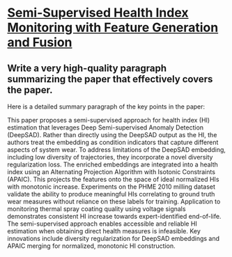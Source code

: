 # [Semi-Supervised Health Index Monitoring with Feature Generation and   Fusion](https://arxiv.org/abs/2312.02867)

## Write a very high-quality paragraph summarizing the paper that effectively covers the paper.

 Here is a detailed summary paragraph of the key points in the paper:

This paper proposes a semi-supervised approach for health index (HI) estimation that leverages Deep Semi-supervised Anomaly Detection (DeepSAD). Rather than directly using the DeepSAD output as the HI, the authors treat the embedding as condition indicators that capture different aspects of system wear. To address limitations of the DeepSAD embedding, including low diversity of trajectories, they incorporate a novel diversity regularization loss. The enriched embeddings are integrated into a health index using an Alternating Projection Algorithm with Isotonic Constraints (APAIC). This projects the features onto the space of ideal normalized HIs with monotonic increase. Experiments on the PHME 2010 milling dataset validate the ability to produce meaningful HIs correlating to ground truth wear measures without reliance on these labels for training. Application to monitoring thermal spray coating quality using voltage signals demonstrates consistent HI increase towards expert-identified end-of-life. The semi-supervised approach enables accessible and reliable HI estimation when obtaining direct health measures is infeasible. Key innovations include diversity regularization for DeepSAD embeddings and APAIC merging for normalized, monotonic HI construction.
